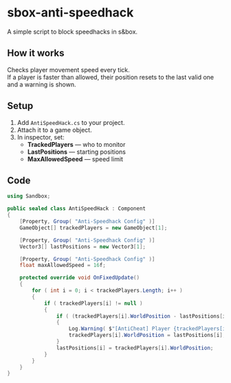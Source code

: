 # sbox-anti-speedhack

A simple script to block speedhacks in s&box.

## How it works
Checks player movement speed every tick.  
If a player is faster than allowed, their position resets to the last valid one and a warning is shown.

## Setup
1. Add `AntiSpeedHack.cs` to your project.
2. Attach it to a game object.
3. In inspector, set:
   - **TrackedPlayers** — who to monitor  
   - **LastPositions** — starting positions  
   - **MaxAllowedSpeed** — speed limit

## Code
```csharp
using Sandbox;

public sealed class AntiSpeedHack : Component
{
	[Property, Group( "Anti-Speedhack Config" )]
	GameObject[] trackedPlayers = new GameObject[1];

	[Property, Group( "Anti-Speedhack Config" )]
	Vector3[] lastPositions = new Vector3[1];

	[Property, Group( "Anti-Speedhack Config" )]
	float maxAllowedSpeed = 16f;

	protected override void OnFixedUpdate()
	{
		for ( int i = 0; i < trackedPlayers.Length; i++ )
		{
			if ( trackedPlayers[i] != null )
			{
				if ( (trackedPlayers[i].WorldPosition - lastPositions[i]).Length > maxAllowedSpeed )
				{
					Log.Warning( $"[AntiCheat] Player {trackedPlayers[i].Name} exceeded speed limit!" );
					trackedPlayers[i].WorldPosition = lastPositions[i];
				}
				lastPositions[i] = trackedPlayers[i].WorldPosition;
			}
		}
	}
}
